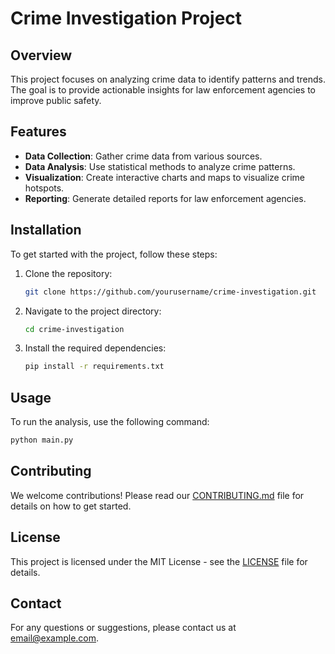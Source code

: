 # Crime Investigation Project

## Overview
This project focuses on analyzing crime data to identify patterns and trends. The goal is to provide actionable insights for law enforcement agencies to improve public safety.

## Features
- **Data Collection**: Gather crime data from various sources.
- **Data Analysis**: Use statistical methods to analyze crime patterns.
- **Visualization**: Create interactive charts and maps to visualize crime hotspots.
- **Reporting**: Generate detailed reports for law enforcement agencies.

## Installation
To get started with the project, follow these steps:

1. Clone the repository:
   ```bash
   git clone https://github.com/yourusername/crime-investigation.git
   ```
2. Navigate to the project directory:
   ```bash
   cd crime-investigation
   ```
3. Install the required dependencies:
   ```bash
   pip install -r requirements.txt
   ```

## Usage
To run the analysis, use the following command:
```bash
python main.py
```

## Contributing
We welcome contributions! Please read our [CONTRIBUTING.md](CONTRIBUTING.md) file for details on how to get started.

## License
This project is licensed under the MIT License - see the [LICENSE](LICENSE) file for details.

## Contact
For any questions or suggestions, please contact us at [email@example.com](mailto:email@example.com).